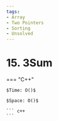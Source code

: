 ```yaml
---
tags:
- Array
- Two Pointers
- Sorting
- Unsolved
---
```



# 15. 3Sum

=== "C++"

    $Time: O()$

    $Space: O()$

    ``` c++
    ```